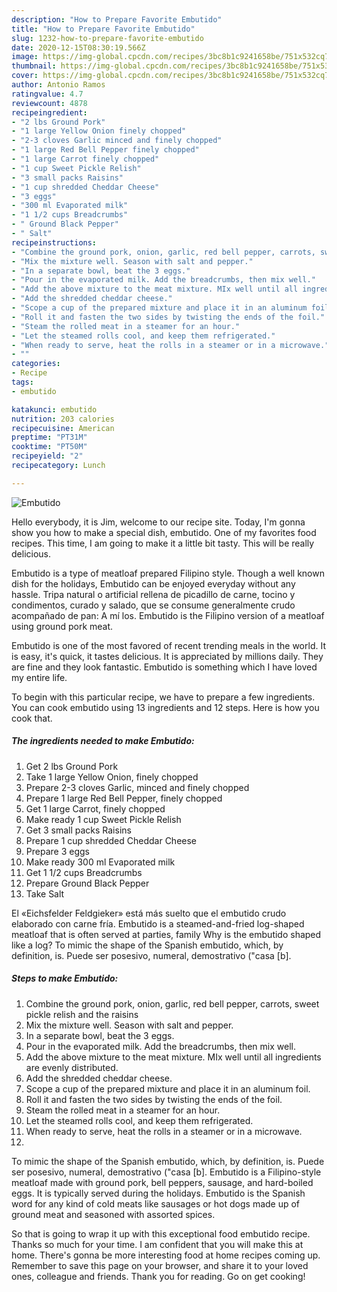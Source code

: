 ```yaml
---
description: "How to Prepare Favorite Embutido"
title: "How to Prepare Favorite Embutido"
slug: 1232-how-to-prepare-favorite-embutido
date: 2020-12-15T08:30:19.566Z
image: https://img-global.cpcdn.com/recipes/3bc8b1c9241658be/751x532cq70/embutido-recipe-main-photo.jpg
thumbnail: https://img-global.cpcdn.com/recipes/3bc8b1c9241658be/751x532cq70/embutido-recipe-main-photo.jpg
cover: https://img-global.cpcdn.com/recipes/3bc8b1c9241658be/751x532cq70/embutido-recipe-main-photo.jpg
author: Antonio Ramos
ratingvalue: 4.7
reviewcount: 4878
recipeingredient:
- "2 lbs Ground Pork"
- "1 large Yellow Onion finely chopped"
- "2-3 cloves Garlic minced and finely chopped"
- "1 large Red Bell Pepper finely chopped"
- "1 large Carrot finely chopped"
- "1 cup Sweet Pickle Relish"
- "3 small packs Raisins"
- "1 cup shredded Cheddar Cheese"
- "3 eggs"
- "300 ml Evaporated milk"
- "1 1/2 cups Breadcrumbs"
- " Ground Black Pepper"
- " Salt"
recipeinstructions:
- "Combine the ground pork, onion, garlic, red bell pepper, carrots, sweet pickle relish and the raisins"
- "Mix the mixture well. Season with salt and pepper."
- "In a separate bowl, beat the 3 eggs."
- "Pour in the evaporated milk. Add the breadcrumbs, then mix well."
- "Add the above mixture to the meat mixture. MIx well until all ingredients are evenly distributed."
- "Add the shredded cheddar cheese."
- "Scope a cup of the prepared mixture and place it in an aluminum foil."
- "Roll it and fasten the two sides by twisting the ends of the foil."
- "Steam the rolled meat in a steamer for an hour."
- "Let the steamed rolls cool, and keep them refrigerated."
- "When ready to serve, heat the rolls in a steamer or in a microwave."
- ""
categories:
- Recipe
tags:
- embutido

katakunci: embutido 
nutrition: 203 calories
recipecuisine: American
preptime: "PT31M"
cooktime: "PT50M"
recipeyield: "2"
recipecategory: Lunch

---
```



![Embutido](https://img-global.cpcdn.com/recipes/3bc8b1c9241658be/751x532cq70/embutido-recipe-main-photo.jpg)

Hello everybody, it is Jim, welcome to our recipe site. Today, I'm gonna show you how to make a special dish, embutido. One of my favorites food recipes. This time, I am going to make it a little bit tasty. This will be really delicious.

Embutido is a type of meatloaf prepared Filipino style. Though a well known dish for the holidays, Embutido can be enjoyed everyday without any hassle. Tripa natural o artificial rellena de picadillo de carne, tocino y condimentos, curado y salado, que se consume generalmente crudo acompañado de pan: A mí los. Embutido is the Filipino version of a meatloaf using ground pork meat.

Embutido is one of the most favored of recent trending meals in the world. It is easy, it's quick, it tastes delicious. It is appreciated by millions daily. They are fine and they look fantastic. Embutido is something which I have loved my entire life.


To begin with this particular recipe, we have to prepare a few ingredients. You can cook embutido using 13 ingredients and 12 steps. Here is how you cook that.

<!--inarticleads1-->

##### The ingredients needed to make Embutido:

1. Get 2 lbs Ground Pork
1. Take 1 large Yellow Onion, finely chopped
1. Prepare 2-3 cloves Garlic, minced and finely chopped
1. Prepare 1 large Red Bell Pepper, finely chopped
1. Get 1 large Carrot, finely chopped
1. Make ready 1 cup Sweet Pickle Relish
1. Get 3 small packs Raisins
1. Prepare 1 cup shredded Cheddar Cheese
1. Prepare 3 eggs
1. Make ready 300 ml Evaporated milk
1. Get 1 1/2 cups Breadcrumbs
1. Prepare  Ground Black Pepper
1. Take  Salt


El «Eichsfelder Feldgieker» está más suelto que el embutido crudo elaborado con carne fría. Embutido is a steamed-and-fried log-shaped meatloaf that is often served at parties, family Why is the embutido shaped like a log? To mimic the shape of the Spanish embutido, which, by definition, is. Puede ser posesivo, numeral, demostrativo (&#34;casa [b]. 

<!--inarticleads2-->

##### Steps to make Embutido:

1. Combine the ground pork, onion, garlic, red bell pepper, carrots, sweet pickle relish and the raisins
1. Mix the mixture well. Season with salt and pepper.
1. In a separate bowl, beat the 3 eggs.
1. Pour in the evaporated milk. Add the breadcrumbs, then mix well.
1. Add the above mixture to the meat mixture. MIx well until all ingredients are evenly distributed.
1. Add the shredded cheddar cheese.
1. Scope a cup of the prepared mixture and place it in an aluminum foil.
1. Roll it and fasten the two sides by twisting the ends of the foil.
1. Steam the rolled meat in a steamer for an hour.
1. Let the steamed rolls cool, and keep them refrigerated.
1. When ready to serve, heat the rolls in a steamer or in a microwave.
1. 


To mimic the shape of the Spanish embutido, which, by definition, is. Puede ser posesivo, numeral, demostrativo (&#34;casa [b]. Embutido is a Filipino-style meatloaf made with ground pork, bell peppers, sausage, and hard-boiled eggs. It is typically served during the holidays. Embutido is the Spanish word for any kind of cold meats like sausages or hot dogs made up of ground meat and seasoned with assorted spices. 

So that is going to wrap it up with this exceptional food embutido recipe. Thanks so much for your time. I am confident that you will make this at home. There's gonna be more interesting food at home recipes coming up. Remember to save this page on your browser, and share it to your loved ones, colleague and friends. Thank you for reading. Go on get cooking!
